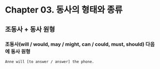 # Chapter 03. 동사의 형태와 종류
## 조동사 + 동사 원형
### 조동사(will / would, may / might, can / could, must, should) 다음에 동사 원형
```
Anne will [to answer / answer] the phone.
```